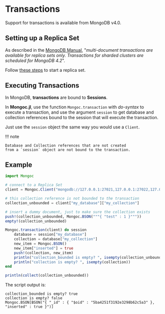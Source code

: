 
# Transactions

Support for transactions is available from MongoDB v4.0.

## Setting up a Replica Set

As described in the [MongoDB Manual](https://docs.mongodb.com/manual/core/transactions/),
"*multi-document transactions are available for replica sets only. Transactions for sharded clusters are scheduled for MongoDB 4.2*".

Follow [these steps](https://docs.mongodb.com/manual/tutorial/deploy-replica-set/)
to start a replica set.

## Executing Transactions

In MongoDB, **transactions** are bound to **Sessions**.

In **Mongoc.jl**, use the function `Mongoc.transaction` with *do-syntax* to execute a transaction,
and use the argument `session` to get database and collection references bound to the session
that will execute the transaction.

Just use the `session` object the same way you would use a `Client`.

!!! note

    Database and Collection references that are not created
    from a `session` object are not bound to the transaction.

## Example

```julia
import Mongoc

# connect to a Replica Set
client = Mongoc.Client("mongodb://127.0.0.1:27021,127.0.0.1:27022,127.0.0.1:27023/?replicaSet=rs0")

# this collection reference is not bounded to the transaction
collection_unbounded = client["my_database"]["my_collection"]

# insert a dummy document, just to make sure the collection exists
push!(collection_unbounded, Mongoc.BSON("""{ "test" : 1 }"""))
empty!(collection_unbounded)

Mongoc.transaction(client) do session
    database = session["my_database"]
    collection = database["my_collection"]
    new_item = Mongoc.BSON()
    new_item["inserted"] = true
    push!(collection, new_item)
    println("collection_bounded is empty? ", isempty(collection_unbounded))
    println("collection is empty? ", isempty(collection))
end

println(collect(collection_unbounded))
```

The script output is:

```
collection_bounded is empty? true
collection is empty? false
Mongoc.BSON[BSON("{ "_id" : { "$oid" : "5ba4251f3192e3298b62c5a3" }, "inserted" : true }")]
```
